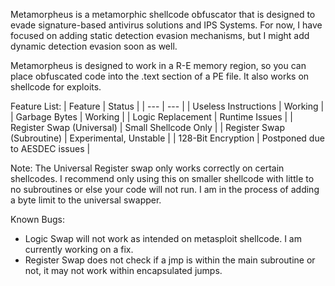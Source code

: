 Metamorpheus is a metamorphic shellcode obfuscator that is designed to evade signature-based antivirus solutions and IPS Systems. For now, I have focused on adding static detection evasion mechanisms, but I might add dynamic detection evasion soon as well.

Metamorpheus is designed to work in a R-E memory region, so you can place obfuscated code into the .text section of a PE file. It also works on shellcode for exploits.

Feature List:
| Feature | Status |
| --- | --- |
| Useless Instructions | Working |
| Garbage Bytes | Working |
| Logic Replacement | Runtime Issues |
| Register Swap (Universal) | Small Shellcode Only |
| Register Swap (Subroutine) | Experimental, Unstable |
| 128-Bit Encryption | Postponed due to AESDEC issues |

Note:
The Universal Register swap only works correctly on certain shellcodes. I recommend only using this on smaller shellcode with little to no subroutines or else your code will not run.
I am in the process of adding a byte limit to the universal swapper.

Known Bugs: 
- Logic Swap will not work as intended on metasploit shellcode. I am currently working on a fix.
- Register Swap does not check if a jmp is within the main subroutine or not, it may not work within encapsulated jumps.
